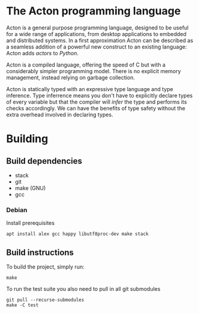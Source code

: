 # The Acton programming language
Acton is a general purpose programming language, designed to be useful for a
wide range of applications, from desktop applications to embedded and
distributed systems. In a first approximation Acton can be described as a
seamless addition of a powerful new construct to an existing language: Acton
adds *actors* to *Python*.

Acton is a compiled language, offering the speed of C but with a considerably
simpler programming model. There is no explicit memory management, instead
relying on garbage collection.

Acton is statically typed with an expressive type language and type inference.
Type inferrence means you don't have to explicitly declare types of every
variable but that the compiler will *infer* the type and performs its checks
accordingly. We can have the benefits of type safety without the extra overhead
involved in declaring types.

# Building

## Build dependencies

- stack
- git
- make (GNU)
- gcc

### Debian
Install prerequisites
```
apt install alex gcc happy libutf8proc-dev make stack
```

## Build instructions

To build the project, simply run:

```
make
```

To run the test suite you also need to pull in all git submodules

```
git pull --recurse-submodules
make -C test
```
